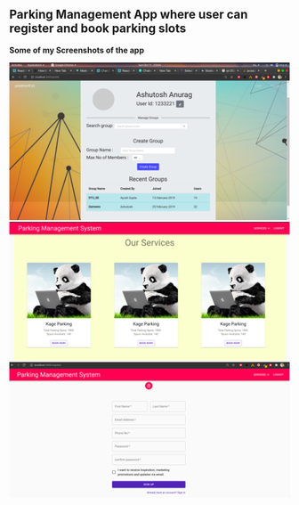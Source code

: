 ## Parking Management App where user can register and book parking slots

**Some of my Screenshots of the app**

<img src="https://github.com/ashuu00/Parking-Management/blob/main/screenshots/Screenshot%20from%202020-10-11%2023-04-26.png" width="600"/>
<img src="https://github.com/ashuu00/Parking-Management/blob/main/screenshots/Screenshot%20from%202020-11-23%2010-15-25.png" width="600"/>
<img src="https://github.com/ashuu00/Parking-Management/blob/main/screenshots/Screenshot%20from%202020-11-24%2001-31-03.png" width="600"/>

